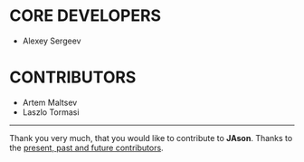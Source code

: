 CORE DEVELOPERS
===

- Alexey Sergeev

CONTRIBUTORS
===

- Artem Maltsev
- Laszlo Tormasi


---

Thank you very much, that you would like to contribute to **JAson**. Thanks to the [present, past and future contributors](https://github.com/vivazzi/jason/contributors).
